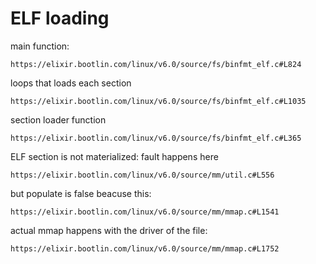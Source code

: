 # ELF loading

main function:
```
https://elixir.bootlin.com/linux/v6.0/source/fs/binfmt_elf.c#L824
```

loops that loads each section
```
https://elixir.bootlin.com/linux/v6.0/source/fs/binfmt_elf.c#L1035
```

section loader function
```
https://elixir.bootlin.com/linux/v6.0/source/fs/binfmt_elf.c#L365

```

ELF section is not materialized:
fault happens here 
```
https://elixir.bootlin.com/linux/v6.0/source/mm/util.c#L556
```
but populate is false beacuse this:
```
https://elixir.bootlin.com/linux/v6.0/source/mm/mmap.c#L1541
```

actual mmap happens with the driver of the file:
```
https://elixir.bootlin.com/linux/v6.0/source/mm/mmap.c#L1752
```

